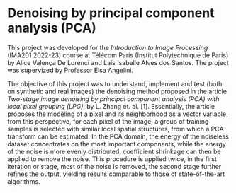 # Denoising by principal component analysis (PCA)

This project was developed for the *Introduction to Image Processing* (IMA201 2022-23) course at Télécom Paris (Institut Polytechnique de Paris) by Alice Valença De Lorenci and Laís Isabelle Alves dos Santos. The project was supervized by Professor Elsa Angelini. 

The objective of this project was to understand, implement and test (both on synthetic and real images) the denoising method proposed in the article *Two-stage image denoising by principal component analysis (PCA) with local pixel grouping (LPG)*, by L. Zhang et. al. [1]. Essentially, the article proposes the modeling of a pixel and its neighborhood as a vector variable, from this perspective, for each pixel of the image, a group of training samples is selected with similar local spatial structures, from which a PCA transform can be estimated. In the PCA domain, the energy of the noiseless dataset concentrates on the most important components, while the energy of the noise is more evenly distributed, coefficient shrinkage can then be applied to remove the noise. This procedure is applied twice, in the first iteration or stage, most of the noise is removed, the second stage further refines the output, yielding results comparable to those of state-of-the-art algorithms.
